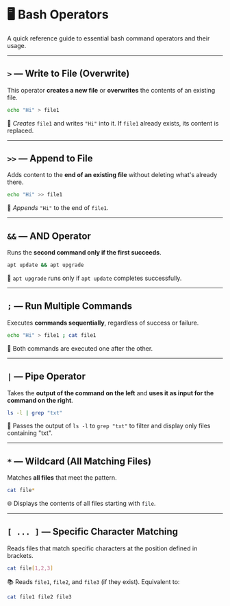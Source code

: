 # 🖥️ Bash Operators

A quick reference guide to essential bash command operators and their usage.

---

## `>` — **Write to File (Overwrite)**

This operator **creates a new file** or **overwrites** the contents of an existing file.

```bash
echo "Hi" > file1
```

📄 *Creates* `file1` and writes `"Hi"` into it. If `file1` already exists, its content is replaced.

---

## `>>` — **Append to File**

Adds content to the **end of an existing file** without deleting what's already there.

```bash
echo "Hi" >> file1
```

📝 *Appends* `"Hi"` to the end of `file1`.

---

## `&&` — **AND Operator**

Runs the **second command only if the first succeeds**.

```bash
apt update && apt upgrade
```

🔗 `apt upgrade` runs only if `apt update` completes successfully.

---

## `;` — **Run Multiple Commands**

Executes **commands sequentially**, regardless of success or failure.

```bash
echo "Hi" > file1 ; cat file1
```

🔄 Both commands are executed one after the other.

---

## `|` — **Pipe Operator**

Takes the **output of the command on the left** and **uses it as input for the command on the right**.

```bash
ls -l | grep "txt"
```

🔗 Passes the output of `ls -l` to `grep "txt"` to filter and display only files containing "txt".

---

## `*` — **Wildcard (All Matching Files)**

Matches **all files** that meet the pattern.

```bash
cat file*
```

🌐 Displays the contents of all files starting with `file`.

---

## `[ ... ]` — **Specific Character Matching**

Reads files that match specific characters at the position defined in brackets.

```bash
cat file[1,2,3]
```

📚 Reads `file1`, `file2`, and `file3` (if they exist). Equivalent to:

```bash
cat file1 file2 file3
```
